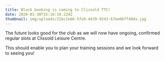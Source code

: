 ```yaml
---
title: Block booking is coming to Clissold TTC!
date: 2020-01-30T15:16:19.224Z
thumbnail: img/uploads/21bc1e66-5fe9-4439-9243-67ee0bff40da.jpg
---
```

The future looks good for the club as we will now have ongoing, confirmed regular slots at Clissold Leisure Centre. 

This should enable you to plan your training sessions and we look forward to seeing you!
